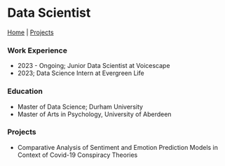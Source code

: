 # Data Scientist

[Home](https://anko98.github.io/portfolio/) | [Projects](https://anko98.github.io/portfolio/projects)

### Work Experience
- 2023 - Ongoing; Junior Data Scientist at Voicescape
- 2023; Data Science Intern at Evergreen Life 

### Education
- Master of Data Science; Durham University
- Master of Arts in Psychology, University of Aberdeen

### Projects
- Comparative Analysis of Sentiment and Emotion Prediction Models in Context of Covid-19 Conspiracy Theories
